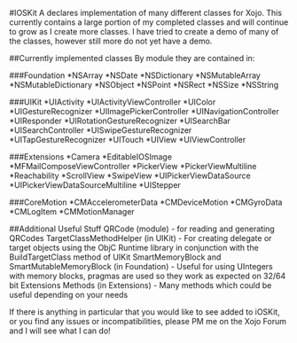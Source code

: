 #IOSKit
A declares implementation of many different classes for Xojo.  This currently contains a large portion of my completed classes and will continue to grow as I create more classes.  I have tried to create a demo of many of the classes, however still more do not yet have a demo.

##Currently implemented classes 
By module they are contained in:

###Foundation
*NSArray
*NSDate
*NSDictionary
*NSMutableArray
*NSMutableDictionary
*NSObject
*NSPoint
*NSRect
*NSSize
*NSString

###UIKit
*UIActivity
*UIActivityViewController
*UIColor
*UIGestureRecognizer
*UIImagePickerController
*UINavigationController
*UIResponder
*UIRotationGestureRecognizer
*UISearchBar
*UISearchController
*UISwipeGestureRecognizer
*UITapGestureRecognizer
*UITouch
*UIView
*UIViewController

###Extensions
*Camera
*EditableIOSImage
*MFMailComposeViewController
*PickerView
*PickerViewMultiline
*Reachability
*ScrollView 
*SwipeView
*UIPickerViewDataSource
*UIPickerViewDataSourceMultiline
*UIStepper

###CoreMotion
*CMAccelerometerData
*CMDeviceMotion
*CMGyroData
*CMLogItem
*CMMotionManager

##Additional Useful Stuff
QRCode (module) - for reading and generating QRCodes
TargetClassMethodHelper (in UIKit) - For creating delegate or target objects using the ObjC Runtime library in conjunction with the BuildTargetClass method of UIKit
SmartMemoryBlock and SmartMutableMemoryBlock (in Foundation) - Useful for using UIntegers with memory blocks, pragmas are used so they work as expected on 32/64 bit
Extensions Methods (in Extensions) - Many methods which could be useful depending on your needs


If there is anything in particular that you would like to see added to iOSKit, or you find any issues or incompatibilities, please PM me on the Xojo Forum and I will see what I can do!

